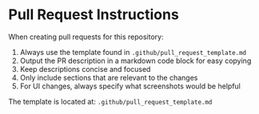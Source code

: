 # Pull Request Instructions

When creating pull requests for this repository:

1. Always use the template found in `.github/pull_request_template.md`
2. Output the PR description in a markdown code block for easy copying
3. Keep descriptions concise and focused
4. Only include sections that are relevant to the changes
5. For UI changes, always specify what screenshots would be helpful

The template is located at: `.github/pull_request_template.md`